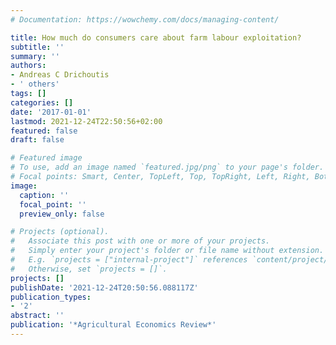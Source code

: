 ```yaml
---
# Documentation: https://wowchemy.com/docs/managing-content/

title: How much do consumers care about farm labour exploitation?
subtitle: ''
summary: ''
authors:
- Andreas C Drichoutis
- ' others'
tags: []
categories: []
date: '2017-01-01'
lastmod: 2021-12-24T22:50:56+02:00
featured: false
draft: false

# Featured image
# To use, add an image named `featured.jpg/png` to your page's folder.
# Focal points: Smart, Center, TopLeft, Top, TopRight, Left, Right, BottomLeft, Bottom, BottomRight.
image:
  caption: ''
  focal_point: ''
  preview_only: false

# Projects (optional).
#   Associate this post with one or more of your projects.
#   Simply enter your project's folder or file name without extension.
#   E.g. `projects = ["internal-project"]` references `content/project/deep-learning/index.md`.
#   Otherwise, set `projects = []`.
projects: []
publishDate: '2021-12-24T20:50:56.088117Z'
publication_types:
- '2'
abstract: ''
publication: '*Agricultural Economics Review*'
---
```

